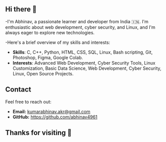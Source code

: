 
## Hi there 👋
-I'm Abhinav, a passionate learner and developer from India 🇮🇳. 
I'm enthusiastic about web development, cyber security, and Linux, and I'm always eager to explore new technologies.

-Here's a brief overview of my skills and interests:

- **Skills**: C, C++, Python, HTML, CSS, SQL, Linux, Bash scripting, Git, Photoshop, Figma, Google Colab.
- **Interests**: Advanced Web Development, Cyber Security Tools, Linux Customization, Basic Data Science, Web Development, Cyber Security, Linux, Open Source Projects.

## Contact
Feel free to reach out:

- **Email:** kumarabhinav.akr@gmail.com
- **GitHub:** https://github.com/abhinav4961

Thanks for visiting 🚀
-  

<!---
abhinav4961/abhinav4961 is a ✨ special ✨ repository because its `README.md` (this file) appears on your GitHub profile.
You can click the Preview link to take a look at your changes.
--->
